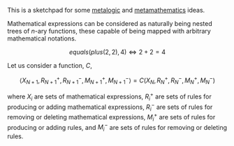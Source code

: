 This is a sketchpad for some [metalogic](https://en.wikipedia.org/wiki/Metalogic) and [metamathematics](https://en.wikipedia.org/wiki/Metamathematics) ideas.

Mathematical expressions can be considered as naturally being nested trees of $n$-ary functions, these capable of being mapped with arbitrary mathematical notations.

$$ equals(plus(2, 2), 4) \Leftrightarrow 2 + 2 = 4 $$

Let us consider a function, $C$,

$$ \left< X_{N+1}, R_{N+1}^{+}, R_{N+1}^{-}, M_{N+1}^{+}, M_{N+1}^{-} \right> = C \left( X_{N}, R_{N}^{+}, R_{N}^{-}, M_{N}^{+}, M_{N}^{-} \right) $$

where $X_{i}$ are sets of mathematical expressions, $R_{i}^{+}$ are sets of rules for producing or adding mathematical expressions, $R_{i}^{-}$ are sets of rules for removing or deleting mathematical expressions, $M_{i}^{+}$ are sets of rules for producing or adding rules, and $M_{i}^{-}$ are sets of rules for removing or deleting rules.
